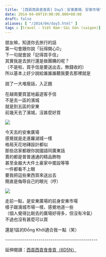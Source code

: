 ```yaml
---
title: '[西貢西貢食食貢] Day5：安東廣場、安東市場'
date: 2014-04-09T19:00:00.000+08:00
draft: false
aliases: [ "/2014/04/day5.html" ]
tags : [travel - Việt Nam・Sài Gòn (saigon)]
---
```


朋友嘛，知道你去旅行的話  
第一句會跟你說「玩得開心D」  
下一句就會說「記得買手信」  
其實我是去旅行還是做團購的呢？  
（不是啦，買手信是要送出去，無錢收的）  
所以基本上好少說給誰誰誰聽我要去那裡就是  
  
說了一大堆廢話，入正題  
  
在越南要買當地最遊客手信  
不是去一區的濱城  
就是到五區的安東  
前幾天去了濱城，沒甚麼好買  

[![](https://1.bp.blogspot.com/-5_cRDJzesLo/XDBPAiItweI/AAAAAAAAD-U/tjA7Gl7IGVUrPssAlaSo6MWYM_CT61bTwCLcBGAs/s640/06.jpg)](https://1.bp.blogspot.com/-5_cRDJzesLo/XDBPAiItweI/AAAAAAAAD-U/tjA7Gl7IGVUrPssAlaSo6MWYM_CT61bTwCLcBGAs/s1600/06.jpg)

今天去的安東廣場  
感覺就是走進羅湖城一樣  
格局天花地磚設計都似  
那些店家都跟你說國語同廣東話  
賣的都是普普通通的精品飾物  
甚至金器大大件土豪家中擺設等等  
一件都看不上眼  
要我把這些東西買來送出去  
簡直是侮辱自己的眼光（哼）  

[![](https://4.bp.blogspot.com/-GRokj8XGIHg/XDBPFnNQaNI/AAAAAAAAD-Y/03cOLmCZ640etd323HMgiGG7yc_ZdUQZwCLcBGAs/s640/07.jpg)](https://4.bp.blogspot.com/-GRokj8XGIHg/XDBPFnNQaNI/AAAAAAAAD-Y/03cOLmCZ640etd323HMgiGG7yc_ZdUQZwCLcBGAs/s1600/07.jpg)

走前一點，是安東廣場的前身安東市場  
樣子跟濱城市場一樣，感覺地道一些  
（個人覺得比剛去的廣場好得多，但沒有冷氣）  
不過也沒有甚麼可以買  
  
還是1區的Đồng Khởi適合我一點（笑）  
  
\-----------------------------------------------  
  
延伸閱讀：[西貢西貢食食貢（6D5N）](http://www.hidie.net/2014/04/6d5n.html)